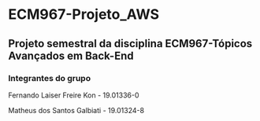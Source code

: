 # ECM967-Projeto_AWS

## Projeto semestral da disciplina ECM967-Tópicos Avançados em Back-End

### Integrantes do grupo

Fernando Laiser Freire Kon  - 19.01336-0

Matheus dos Santos Galbiati - 19.01324-8